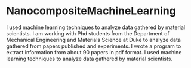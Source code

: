 # NanocompositeMachineLearning
I used machine learning techniques to analyze data gathered by material scientists.
I am working with Phd students from the Department of Mechanical Engineering and Materials Science at Duke to analyze data gathered from papers published and experiments. I wrote a program to extract information from about 90 papers in pdf format. I used machine learning techniques to analyze data gathered by material scientists.
